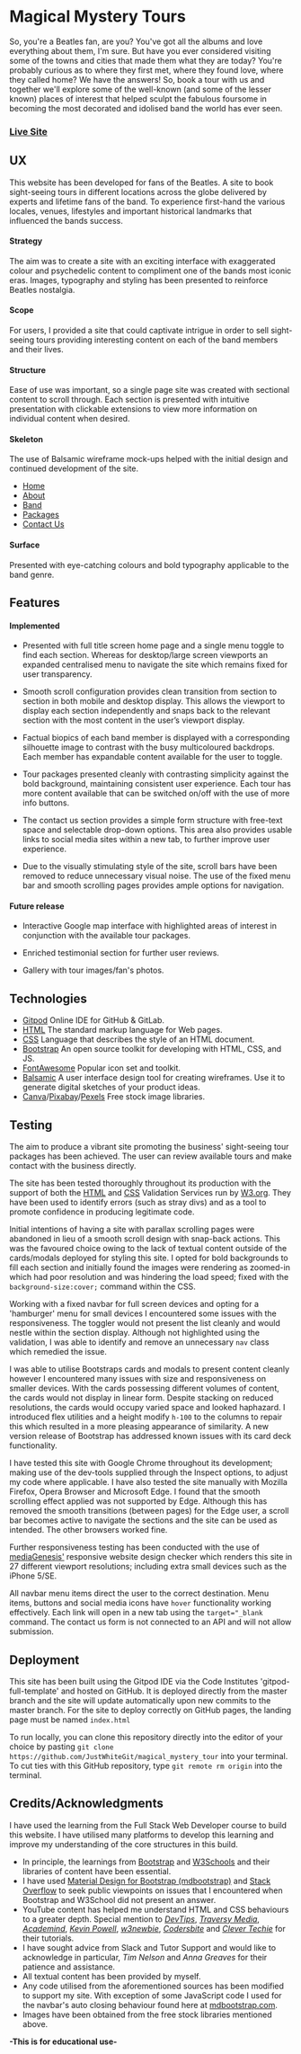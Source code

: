 # Magical Mystery Tours

So, you're a Beatles fan, are you? You've got all the albums and love everything about them, I'm sure. But have you ever considered visiting some of the towns and cities that made them what they are today? You're probably curious as to where they first met, where they found love, where they called home? We have the answers! So, book a tour with us and together we'll explore some of the well-known (and some of the lesser known) places of interest that helped sculpt the fabulous foursome in becoming the most decorated and idolised band the world has ever seen.

### [Live Site](https://justwhitegit.github.io/magical_mystery_tour/)

## UX 

This website has been developed for fans of the Beatles. A site to book sight-seeing tours in different locations across the globe delivered by experts and lifetime fans of the band. To experience first-hand the various locales, venues, lifestyles and important historical landmarks that influenced the bands success. 

#### Strategy

The aim was to create a site with an exciting interface with exaggerated colour and psychedelic content to compliment one of the bands most iconic eras. Images, typography and styling has been presented to reinforce Beatles nostalgia. 

#### Scope

For users, I provided a site that could captivate intrigue in order to sell sight-seeing tours providing interesting content on each of the band members and their lives. 

#### Structure

Ease of use was important, so a single page site was created with sectional content to scroll through. Each section is presented with intuitive presentation with clickable extensions to view more information on individual content when desired. 

#### Skeleton

The use of Balsamic wireframe mock-ups helped with the initial design and continued development of the site. 

* [Home](https://github.com/JustWhiteGit/magical_mystery_tour/tree/master/wireframes/home)
* [About](https://github.com/JustWhiteGit/magical_mystery_tour/tree/master/wireframes/about-us)
* [Band](https://github.com/JustWhiteGit/magical_mystery_tour/tree/master/wireframes/the-band)
* [Packages](https://github.com/JustWhiteGit/magical_mystery_tour/tree/master/wireframes/tour-packages)
* [Contact Us](https://github.com/JustWhiteGit/magical_mystery_tour/tree/master/wireframes/contact-us)

#### Surface

Presented with eye-catching colours and bold typography applicable to the band genre. 

## Features 

#### Implemented
* Presented with full title screen home page and a single menu toggle to find each section. Whereas for desktop/large screen viewports an expanded centralised menu to navigate the site which remains fixed for user transparency. 

* Smooth scroll configuration provides clean transition from section to section in both mobile and desktop display. This allows the viewport to display each section independently and snaps back to the relevant section with the most content in the user’s viewport display. 

* Factual biopics of each band member is displayed with a corresponding silhouette image to contrast with the busy multicoloured backdrops. Each member has expandable content available for the user to toggle. 

* Tour packages presented cleanly with contrasting simplicity against the bold background, maintaining consistent user experience. Each tour has more content available that can be switched on/off with the use of more info buttons.

* The contact us section provides a simple form structure with free-text space and selectable drop-down options. This area also provides usable links to social media sites within a new tab, to further improve user experience. 

* Due to the visually stimulating style of the site, scroll bars have been removed to reduce unnecessary visual noise. The use of the fixed menu bar and smooth scrolling pages provides ample options for navigation. 

#### Future release
* Interactive Google map interface with highlighted areas of interest in conjunction with the available tour packages. 

* Enriched testimonial section for further user reviews.

* Gallery with tour images/fan's photos.

## Technologies
* [Gitpod](https://www.gitpod.io/) Online IDE for GitHub & GitLab.
* [HTML](https://www.w3schoolshttps://www.gitpod.io/.com/html/) The standard markup language for Web pages.
* [CSS](https://www.w3schools.com/css/) Language that describes the style of an HTML document.
* [Bootstrap](https://getbootstrap.com/) An open source toolkit for developing with HTML, CSS, and JS.
* [FontAwesome](https://fontawesome.com/) Popular icon set and toolkit.
* [Balsamic](https://balsamiq.com/) A user interface design tool for creating wireframes. Use it to generate digital sketches of your product ideas.
* [Canva](https://www.canva.com/)/[Pixabay](https://pixabay.com/)/[Pexels](https://pixabay.com/) Free stock image libraries.


## Testing

The aim to produce a vibrant site promoting the business' sight-seeing tour packages has been achieved. The user can review available tours and make contact with the business directly. 

The site has been tested thoroughly throughout its production with the support of both the [HTML](https://validator.w3.org/#validate_by_input) and [CSS](https://jigsaw.w3.org/css-validator/#validate_by_input) Validation Services run by [W3.org](https://www.w3.org/). They have been used to identify errors (such as stray divs) and as a tool to promote confidence in producing legitimate code.

Initial intentions of having a site with parallax scrolling pages were abandoned in lieu of a smooth scroll design with snap-back actions. This was the favoured choice owing to the lack of textual content outside of the cards/modals deployed for styling this site. I opted for bold backgrounds to fill each section and initially found the images were rendering as zoomed-in which had poor resolution and was hindering the load speed; fixed with the ```background-size:cover;``` command within the CSS.

Working with a fixed navbar for full screen devices and opting for a 'hamburger' menu for small devices I encountered some issues with the responsiveness. The toggler would not present the list cleanly and would nestle within the section display. Although not highlighted using the validation, I was able to identify and remove an unnecessary ```nav``` class which remedied the issue. 

I was able to utilise Bootstraps cards and modals to present content cleanly however I encountered many issues with size and responsiveness on smaller devices. With the cards possessing different volumes of content, the cards would not display in linear form. Despite stacking on reduced resolutions, the cards would occupy varied space and looked haphazard. I introduced flex utilities and a height modify ```h-100``` to the columns to repair this which resulted in a more pleasing appearance of similarity. A new version release of Bootstrap has addressed known issues with its card deck functionality. 

I have tested this site with Google Chrome throughout its development; making use of the dev-tools supplied through the Inspect options, to adjust my code where applicable. I have also tested the site manually with Mozilla Firefox, Opera Browser and Microsoft Edge. I found that the smooth scrolling effect applied was not supported by Edge. Although this has removed the smooth transitions (between pages) for the Edge user, a scroll bar becomes active to navigate the sections and the site can be used as intended. The other browsers worked fine.

Further responsiveness testing has been conducted with the use of [mediaGenesis'](https://responsivedesignchecker.com/) responsive website design checker which renders this site in 27 different viewport resolutions; including extra small devices such as the iPhone 5/SE.

All navbar menu items direct the user to the correct destination.
Menu items, buttons and social media icons have ```hover``` functionality working effectively.
Each link will open in a new tab using the ```target="_blank``` command. 
The contact us form is not connected to an API and will not allow submission.






## Deployment

This site has been built using the Gitpod IDE via the Code Institutes 'gitpod-full-template' and hosted on GitHub. It is deployed directly from the master branch and the site will update automatically upon new commits to the master branch. For the site to deploy correctly on GitHub pages, the landing page must be named ```index.html```

To run locally, you can clone this repository directly into the editor of your choice by pasting ```git clone https://github.com/JustWhiteGit/magical_mystery_tour``` into your terminal. To cut ties with this GitHub repository, type ```git remote rm origin``` into the terminal.




## Credits/Acknowledgments

I have used the learning from the Full Stack Web Developer course to build this website. I have utilised many platforms to develop this learning and improve my understanding of the core structures in this build.

* In principle, the learnings from [Bootstrap](https://getbootstrap.com/) and [W3Schools](https://www.w3schools.com/) and their libraries of content have been essential. 
* I have used [Material Design for Bootstrap (mdbootstrap)](https://mdbootstrap.com/) and [Stack Overflow](https://stackoverflow.com/) to seek public viewpoints on issues that I encountered when Bootstrap and W3School did not present an answer. 
* YouTube content has helped me understand HTML and CSS behaviours to a greater depth. Special mention to [_DevTips_](https://www.youtube.com/user/DevTipsForDesigners/videos), [_Traversy Media_](https://www.youtube.com/user/TechGuyWeb/videos), [_Academind_](https://www.youtube.com/channel/UCSJbGtTlrDami-tDGPUV9-w/videos), [_Kevin Powell_](https://www.youtube.com/user/KepowOb/videos), [_w3newbie_](https://www.youtube.com/user/TheMACinTUTS/videos), [_Codersbite_](https://www.youtube.com/channel/UC8c4OFeOvNGmUlHLfQb9TVg) and [_Clever Techie_](https://www.youtube.com/channel/UC1WxZFhq56xs1oxXH-XveSQ) for their tutorials.
* I have sought advice from Slack and Tutor Support and would like to acknowledge in particular, _Tim Nelson_ and _Anna Greaves_ for their patience and assistance. 
* All textual content has been provided by myself.
* Any code utilised from the aforementioned sources has been modified to support my site. With exception of some JavaScript code I used for the navbar's auto closing behaviour found here at [mdbootstrap.com](https://mdbootstrap.com/support/general/auto-close-navbar-when-click-on-link-responsive-mode/).
* Images have been obtained from the free stock libraries mentioned above.


**-This is for educational use-**
